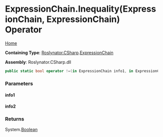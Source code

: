 <a name="_top"></a>

# ExpressionChain\.Inequality\(ExpressionChain, ExpressionChain\) Operator

[Home](../../../../README.md#_top)

**Containing Type**: [Roslynator.CSharp](../../README.md#_top)\.[ExpressionChain](../README.md#_top)

**Assembly**: Roslynator\.CSharp\.dll

```csharp
public static bool operator !=(in ExpressionChain info1, in ExpressionChain info2)
```

### Parameters

#### info1

#### info2

### Returns

System\.[Boolean](https://docs.microsoft.com/en-us/dotnet/api/system.boolean)


